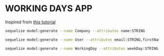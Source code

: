# WORKING DAYS APP
Inspired from [this tutorial](https://medium.com/@eth3rnit3/sequelize-relationships-ultimate-guide-f26801a75554)


```sh
sequelize model:generate --name Company --attributes name:STRING

sequelize model:generate --name User --attributes email:STRING,firstName:STRING,lastName:STRING,companyId:INTEGER

sequelize model:generate --name WorkingDay --attributes weekDay:STRING,workingDate:DATE,isWorking:BOOLEAN
```